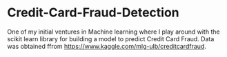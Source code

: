 # Credit-Card-Fraud-Detection
One of my initial ventures in Machine learning where I play around with the scikit learn library for building a model to predict Credit Card Fraud.
Data was obtained ffrom https://www.kaggle.com/mlg-ulb/creditcardfraud.
